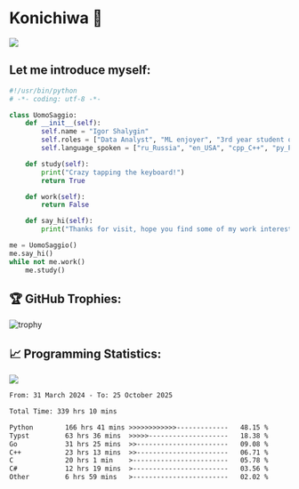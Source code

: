 # Konichiwa 👋
![](https://komarev.com/ghpvc/?username=IgorFandre&color=brightgreen)

## Let me introduce myself:
```py
#!/usr/bin/python
# -*- coding: utf-8 -*-

class UomoSaggio:
    def __init__(self):
        self.name = "Igor Shalygin"
        self.roles = ["Data Analyst", "ML enjoyer", "3rd year student of MIPT"]
        self.language_spoken = ["ru_Russia", "en_USA", "cpp_C++", "py_Python", "go_Golang"]

    def study(self):
        print("Crazy tapping the keyboard!")
        return True

    def work(self):
        return False

    def say_hi(self):
        print("Thanks for visit, hope you find some of my work interesting.")

me = UomoSaggio()
me.say_hi()
while not me.work()
    me.study()
```

## 🏆 GitHub Trophies:
![trophy](https://github-profile-trophy.vercel.app/?username=IgorFandre&title=MultiLanguage,Repositories,Commits,Experience,PullRequest,Reviews)

## 📈 Programming Statistics:

![](https://github-profile-summary-cards.vercel.app/api/cards/profile-details?username=IgorFandre&theme=solarized_dark)

<!--START_SECTION:waka-->

```txt
From: 31 March 2024 - To: 25 October 2025

Total Time: 339 hrs 10 mins

Python        166 hrs 41 mins >>>>>>>>>>>>-------------   48.15 %
Typst         63 hrs 36 mins  >>>>>--------------------   18.38 %
Go            31 hrs 25 mins  >>-----------------------   09.08 %
C++           23 hrs 13 mins  >>-----------------------   06.71 %
C             20 hrs 1 min    >------------------------   05.78 %
C#            12 hrs 19 mins  >------------------------   03.56 %
Other         6 hrs 59 mins   >------------------------   02.02 %
```

<!--END_SECTION:waka-->
